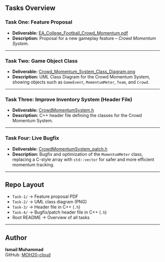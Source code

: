 ##  Tasks Overview

###  Task One: Feature Proposal
- **Deliverable:** [EA_College_Football_Crowd_Momentum.pdf](Task-1/EA_College_Football_Crowd_Momentum.pdf)  
- **Description:** Proposal for a new gameplay feature – *Crowd Momentum System*.

---

### Task Two: Game Object Class
- **Deliverable:** [Crowd_Momentum_System_Class_Diagram.png](Task-2/Crowd_Momentum_System_Class_Diagram.png)  
- **Description:** UML Class Diagram for the Crowd Momentum System, showing objects such as `GameEvent`, `MomentumMeter`, `Team`, and `Crowd`.

---

### Task Three: Improve Inventory System (Header File)
- **Deliverable:** [CrowdMomentumSystem.h](Task-3/CrowdMomentumSystem.h)  
- **Description:** C++ header file defining the classes for the Crowd Momentum System.

---

### Task Four: Live Bugfix
- **Deliverable:** [CrowdMomentumSystem_patch.h](Task-4/CrowdMomentumSystem_patch.h)  
- **Description:** Bugfix and optimization of the `MomentumMeter` class, replacing a C-style array with `std::vector` for safer and more efficient momentum tracking.

---

## Repo Layout
- `Task-1/` → Feature proposal PDF  
- `Task-2/` → UML class diagram (PNG)  
- `Task-3/` → Header file in C++ (`.h`)  
- `Task-4/` → Bugfix/patch header file in C++ (`.h`)  
- Root README → Overview of all tasks  

---

## Author
**Ismail Muhammad**  
GitHub: [MOH20-cloud](https://github.com/MOH20-cloud)
